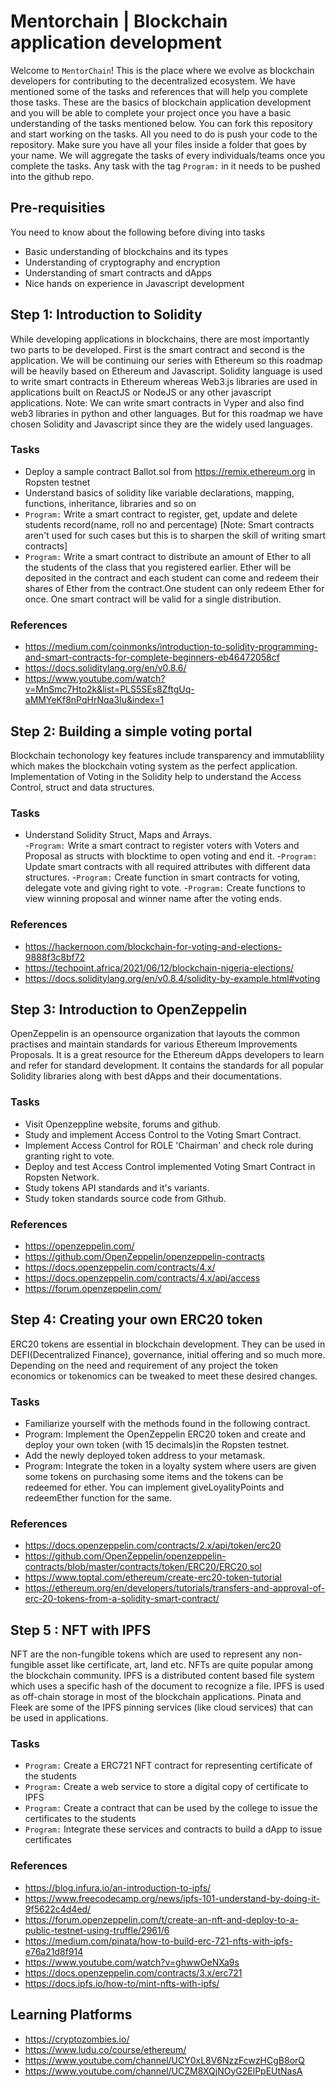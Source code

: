 # Mentorchain | Blockchain application development
Welcome to ``MentorChain``! This is the place where we evolve as blockchain developers for contributing to the decentralized ecosystem.
We have mentioned some of the tasks and references that will help you complete those tasks. These are the basics of blockchain application development and you will be able to complete your project once you have a basic understanding of the tasks mentioned below.
You can fork this repository and start working on the tasks. All you need to do is push your code to the repository. Make sure you have all your files inside a folder that goes by your name. We will aggregate the tasks of every individuals/teams once you complete the tasks.
Any task with the tag ``Program:`` in it needs to be pushed into the github repo.

## Pre-requisities
You need to know about the following before diving into tasks
- Basic understanding of blockchains and its types
- Understanding of cryptography and encryption
- Understanding of smart contracts and dApps
- Nice hands on experience in Javascript development

## Step 1: Introduction to Solidity
While developing applications in blockchains, there are most importantly two parts to be developed. First is the smart contract and second is the application. We will be continuing our series with Ethereum so this roadmap will be heavily based on Ethereum and Javascript. Solidity language is used to write smart contracts in Ethereum whereas Web3.js libraries are used in applications built on ReactJS or NodeJS or any other javascript applications.
Note: We can write smart contracts in Vyper and also find web3 libraries in python and other languages. But for this roadmap we have chosen Solidity and Javascript since they are the widely used languages.

### Tasks
- Deploy a sample contract Ballot.sol from https://remix.ethereum.org in Ropsten testnet
- Understand basics of solidity like variable declarations, mapping, functions, inheritance, libraries and so on
- ``Program:`` Write a smart contract to register, get, update and delete students record(name, roll no and percentage) [Note: Smart contracts aren't used for such cases but this is to sharpen the skill of writing smart contracts]
- ``Program:`` Write a smart contract to distribute an amount of Ether to all the students of the class that you registered earlier. Ether will be deposited in the contract and each student can come and redeem their shares of Ether from the contract.One student can only redeem Ether for once. One smart contract will be valid for a single distribution.

### References
 - https://medium.com/coinmonks/introduction-to-solidity-programming-and-smart-contracts-for-complete-beginners-eb46472058cf
 - https://docs.soliditylang.org/en/v0.8.6/
 - https://www.youtube.com/watch?v=MnSmc7Hto2k&list=PLS5SEs8ZftgUq-aMMYeKf8nPqHrNqa3Iu&index=1
 
## Step 2: Building a simple voting portal
Blockchain techonology key features include transparency and immutablility which makes the blockchain voting system as the perfect application. Implementation of Voting in the Solidity help to understand the Access Control, struct and data structures. 

### Tasks
- Understand Solidity Struct, Maps and Arrays.  
-``Program:`` Write a smart contract to register voters with Voters and Proposal as structs with blocktime to open voting and end it.
-``Program:`` Update smart contracts with all required attributes with different data structures.
-``Program:`` Create function in smart contracts for voting, delegate vote and giving right to vote. 
-``Program:`` Create functions to view winning proposal and winner name after the voting ends.

### References
- https://hackernoon.com/blockchain-for-voting-and-elections-9888f3c8bf72
- https://techpoint.africa/2021/06/12/blockchain-nigeria-elections/
- https://docs.soliditylang.org/en/v0.8.4/solidity-by-example.html#voting 

## Step 3: Introduction to OpenZeppelin
OpenZeppelin is an opensource organization that layouts the common practises and maintain standards for various Ethereum Improvements Proposals. It is a great resource for the Ethereum dApps developers to learn and refer for standard development. It contains the standards for all popular Solidity libraries along with best dApps and their documentations.

### Tasks
- Visit Openzeppline website, forums and github.
- Study and implement Access Control to the Voting Smart Contract.
- Implement Access Control for ROLE 'Chairman' and check role during granting right to vote.
- Deploy and test Access Control implemented Voting Smart Contract in Ropsten Network.
- Study tokens API standards and it's variants. 
- Study token standards source code from Github.

### References
- https://openzeppelin.com/
- https://github.com/OpenZeppelin/openzeppelin-contracts
- https://docs.openzeppelin.com/contracts/4.x/
- https://docs.openzeppelin.com/contracts/4.x/api/access
- https://forum.openzeppelin.com/

## Step 4: Creating your own ERC20 token
ERC20 tokens are essential in blockchain development. They can be used in DEFI(Decentralized Finance), governance, initial offering and so much more. Depending on the need and requirement of any project the token economics or tokenomics can be tweaked to meet these desired changes. 

### Tasks
- Familiarize yourself with the methods found in the following contract.
- Program: Implement the OpenZeppelin ERC20 token and create and deploy your own token (with 15 decimals)in the Ropsten testnet.
- Add the newly deployed token address to your metamask.
- Program: Integrate the token in a loyalty system where users are given some tokens on purchasing some items and the tokens can be redeemed for ether. You can implement giveLoyalityPoints and redeemEther function for the same.

### References
- https://docs.openzeppelin.com/contracts/2.x/api/token/erc20
- https://github.com/OpenZeppelin/openzeppelin-contracts/blob/master/contracts/token/ERC20/ERC20.sol
- https://www.toptal.com/ethereum/create-erc20-token-tutorial
- https://ethereum.org/en/developers/tutorials/transfers-and-approval-of-erc-20-tokens-from-a-solidity-smart-contract/

## Step 5 : NFT with IPFS
NFT are the non-fungible tokens which are used to represent any non-fungible asset like certificate, art, land etc. NFTs are quite popular among the blockchain community.
IPFS is a distributed content based file system which uses a specific hash of the document to recognize a file. IPFS is used as off-chain storage in most of the blockchain applications. Pinata and Fleek are some of the IPFS pinning services (like cloud services) that can be used in applications.

### Tasks
- ``Program:`` Create a ERC721 NFT contract for representing certificate of the students
- ``Program:`` Create a web service to store a digital copy of certificate to IPFS
- ``Program:`` Create a contract that can be used by the college to issue the certificates to the students
- ``Program:`` Integrate these services and contracts to build a dApp to issue certificates

### References
- https://blog.infura.io/an-introduction-to-ipfs/
- https://www.freecodecamp.org/news/ipfs-101-understand-by-doing-it-9f5622c4d4ed/
- https://forum.openzeppelin.com/t/create-an-nft-and-deploy-to-a-public-testnet-using-truffle/2961/6
- https://medium.com/pinata/how-to-build-erc-721-nfts-with-ipfs-e76a21d8f914
- https://www.youtube.com/watch?v=ghwwOeNXa9s
- https://docs.openzeppelin.com/contracts/3.x/erc721
- https://docs.ipfs.io/how-to/mint-nfts-with-ipfs/

## Learning Platforms
- https://cryptozombies.io/
- https://www.ludu.co/course/ethereum/
- https://www.youtube.com/channel/UCY0xL8V6NzzFcwzHCgB8orQ
- https://www.youtube.com/channel/UCZM8XQjNOyG2ElPpEUtNasA
